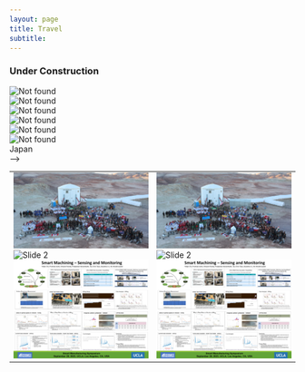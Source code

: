 ```yaml
---
layout: page
title: Travel
subtitle:
---
```

### Under Construction
<!-->
<div id="slideshow">
	<div class="slide-fade">
		<div class="slide">
			<img src="{{ 'assets/img/japan/IMG_1001.jpg' | relative_url }}" alt="Not found" />
		</div>
		<div class="slide">
			<img src="{{ 'assets/img/japan/IMG_1719.jpg' | relative_url }}" alt="Not found" />
		</div>
		<div class="slide">
			<img src="{{ 'assets/img/japan/IMG_1776.jpg' | relative_url }}" alt="Not found" />
		</div>
		<div class="slide">
			<img src="{{ 'assets/img/japan/IMG_1795.jpg' | relative_url }}" alt="Not found" />
		</div>
		<div class="slide">
			<img src="{{ 'assets/img/japan/IMG_2120.jpg' | relative_url }}" alt="Not found" />
		</div>
		<div class="slide">
			<img src="{{ 'assets/img/japan/IMG_2354.jpg' | relative_url }}" alt="Not found" />
		</div>
		<figcaption>Japan</figcaption>
	</div>
</div>-->


<table class="table">
  <tr>
    <td>
      <!-- Slideshow 1 -->
      <div class="slick-slider">
        <div><img src="/assets/img/mrt.JPG" alt="Slide 1"></div>
        <div><img src="/assets/img/path.jpg" alt="Slide 2"></div>
        <div><img src="/assets/img/poster.JPG" alt="Slide 3"></div>
      </div>
    </td>
    
<td>
      <div class="slick-slider">
        <div><img src="/assets/img/mrt.JPG" alt="Slide 1"></div>
        <div><img src="/assets/img/path.jpg" alt="Slide 2"></div>
        <div><img src="/assets/img/poster.JPG" alt="Slide 3"></div>
      </div>
    </td>
  </tr>
</table>


<!--
<div id="slideshow">
<div class="slideshow-container">
  <div class="slide fade">
    <img src="assets/img/japan/IMG_1001.jpg" alt="Slide 1" />
  </div>
  <div class="slide fade">
    <img src="assets/img/japan/IMG_1719.jpg" alt="Slide 2" />
  </div>
  <div class="slide fade">
    <img src="assets/img/japan/IMG_1776.jpg" alt="Slide 3" />
  </div>
  <div class="slide fade">
    <img src="assets/img/japan/IMG_1795.jpg" alt="Slide 4" />	
  </div>
</div> 
</div>
-->
